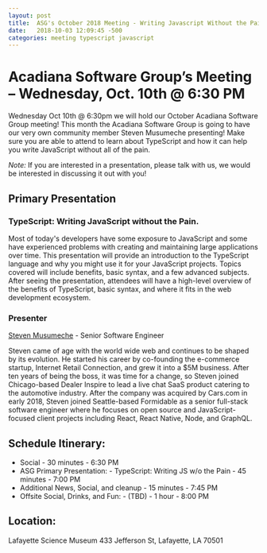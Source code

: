```yaml
---
layout: post
title:  ASG's October 2018 Meeting - Writing Javascript Without the Pain
date:   2018-10-03 12:09:45 -500
categories: meeting typescript javascript
---
```

# Acadiana Software Group’s Meeting – Wednesday, Oct. 10th @ 6:30 PM

Wednesday Oct 10th @ 6:30pm we will hold our October Acadiana Software Group meeting! This month the Acadiana Software Group is going to have our very own community member Steven Musumeche presenting! Make sure you are able to attend to learn about TypeScript and how it can help you write JavaScript without all of the pain.

*Note:* If you are interested in a presentation, please talk with us, we would be interested in discussing it out with you!

## Primary Presentation
 

### TypeScript: Writing JavaScript without the Pain.

Most of today's developers have some exposure to JavaScript and some have experienced problems with creating and maintaining large applications over time. This presentation will provide an introduction to the TypeScript language and why you might use it for your JavaScript projects. Topics covered will include benefits, basic syntax, and a few advanced subjects. After seeing the presentation, attendees will have a high-level overview of the benefits of TypeScript, basic syntax, and where it fits in the web development ecosystem.

### Presenter

[Steven Musumeche](http://www.musumeche.com/) - Senior Software Engineer

Steven came of age with the world wide web and continues to be shaped by its evolution. He started his career by co-founding the e-commerce startup, Internet Retail Connection, and grew it into a $5M business. After ten years of being the boss, it was time for a change, so Steven joined Chicago-based Dealer Inspire to lead a live chat SaaS product catering to the automotive industry. After the company was acquired by Cars.com in early 2018, Steven joined Seattle-based Formidable as a senior full-stack software engineer where he focuses on open source and JavaScript-focused client projects including React, React Native, Node, and GraphQL.

## Schedule Itinerary:

* Social - 30 minutes - 6:30 PM
* ASG Primary Presentation: - TypeScript: Writing JS w/o the Pain - 45 minutes - 7:00 PM
* Additional News, Social, and cleanup - 15 minutes - 7:45 PM
* Offsite Social, Drinks, and Fun: - (TBD) - 1 hour - 8:00 PM

## Location:

Lafayette Science Museum
433 Jefferson St, 
Lafayette, LA 70501
